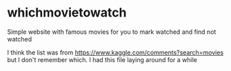 # whichmovietowatch
Simple website with famous movies for you to mark watched and find not watched

I think the list was from https://www.kaggle.com/comments?search=movies but I don't remember which. I had this file laying around for a while
